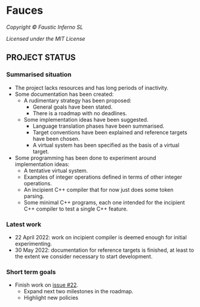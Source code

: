 # Fauces

*Copyright © Faustic Inferno SL*

*Licensed under the MIT License*

## PROJECT STATUS

### Summarised situation

* The project lacks resources and has long periods of inactivity.
* Some documentation has been created:
    * A rudimentary strategy has been proposed:
        * General goals have been stated.
        * There is a roadmap with no deadlines.
    * Some implementation ideas have been suggested.
        * Language translation phases have been summarised.
        * Target conventions have been explained and reference targets have been chosen.
        * A virtual system has been specified as the basis of a virtual target.
* Some programming has been done to experiment around implementation ideas:
    * A tentative virtual system.
    * Examples of integer operations defined in terms of other integer operations.
    * An incipient C++ compiler that for now just does some token parsing.
    * Some minimal C++ programs, each one intended for the incipient C++ compiler to test a single C++ feature.

### Latest work

* 22 April 2022: work on incipient compiler is deemed enough for initial experimenting.
* 30 May 2022: documentation for reference targets is finished, at least to the extent we consider necessary to start development.
 
### Short term goals

* Finish work on [issue #22](https://github.com/faustic/fauces/issues/22).
    * Expand next two milestones in the roadmap.
    * Highlight new policies
